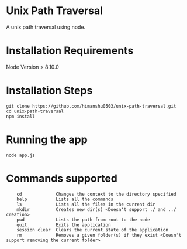 # Unix Path Traversal
A unix path traversal using node.

# Installation Requirements
Node Version > 8.10.0

# Installation Steps
```
git clone https://github.com/himanshu0503/unix-path-traversal.git
cd unix-path-traversal
npm install
```

# Running the app
```
node app.js
```

# Commands supported
```
    cd             Changes the context to the directory specified
    help           Lists all the commands
    ls             Lists all the files in the current dir
    mkdir          Creates new dir(s) <Doesn't support ./ and ../ creation>
    pwd            Lists the path from root to the node
    quit           Exits the application
    session clear  Clears the current state of the application
    rm             Removes a given folder(s) if they exist <Doesn't support removing the current folder>
```
